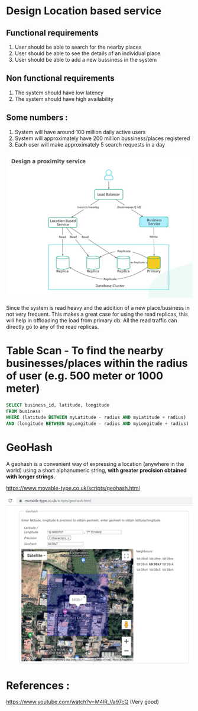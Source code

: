 # Design Location based service

## Functional requirements
1. User should be able to search for the nearby places
2. User should be able to see the details of an individual place
3. User should be able to add a new bussiness in the system

## Non functional requirements
1. The system should have low latency
2. The system should have high availability

## Some numbers :
1. System will have around 100 million daily active users
2. System will approximately have 200 million bussiness/places registered
3. Each user will make approximately 5 search requests in a day


!["Proximity Service"](proximity-service.PNG?raw=true)

Since the system is read heavy and the addition of a new place/business in not very frequent.
This makes a great case for using the read replicas, this will help in offloading the load from primary db.
All the read traffic can directly go to any of the read replicas.


# Table Scan - To find the nearby businesses/places within the radius of user (e.g. 500 meter or 1000 meter)

```sql
SELECT business_id, latitude, longitude
FROM business
WHERE (latitude BETWEEN myLatitude - radius AND myLatitude + radius)
AND (longitude BETWEEN myLongitude - radius AND myLongitude + radius)         
```

# GeoHash
A geohash is a convenient way of expressing a location (anywhere in the world) using a short alphanumeric string, **with greater precision obtained with longer strings.**

https://www.movable-type.co.uk/scripts/geohash.html

!["Geohash"](geohash.PNG?raw=true)


# References :
https://www.youtube.com/watch?v=M4lR_Va97cQ (Very good)
